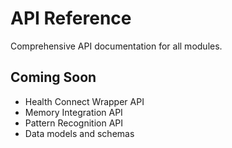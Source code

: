 # API Reference

Comprehensive API documentation for all modules.

## Coming Soon

- Health Connect Wrapper API
- Memory Integration API
- Pattern Recognition API
- Data models and schemas